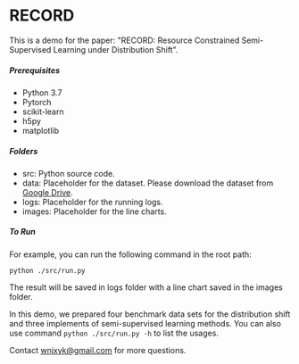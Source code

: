 # RECORD

This is a demo for the paper: "RECORD: Resource Constrained Semi-Supervised Learning under Distribution Shift".
 
##### Prerequisites

* Python 3.7
* Pytorch
* scikit-learn
* h5py
* matplotlib

##### Folders

* src: Python source code.
* data: Placeholder for the dataset. Please download the dataset from [Google Drive](https://drive.google.com/drive/folders/1rWSbgKLkBMI1ZeBDNaXBvnkDIwBP5X8U).
* logs: Placeholder for the running logs.
* images: Placeholder for the line charts.

##### To Run

For example, you can run the following command in the root path:
```
python ./src/run.py
```
The result will be saved in logs folder with a line chart saved in the images folder.

In this demo, we prepared four benchmark data sets for the distribution shift and three implements of semi-supervised learning methods. 
You can also use command `python ./src/run.py -h` to list the usages.

Contact wnjxyk@gmail.com for more questions.